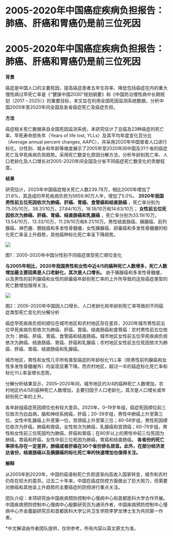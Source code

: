 # 2005-2020年中国癌症疾病负担报告：肺癌、肝癌和胃癌仍是前三位死因

# 2005-2020年中国癌症疾病负担报告：肺癌、肝癌和胃癌仍是前三位死因

**背景**

癌症是中国人口的主要死因，提高癌症患者五年生存率、降低包括癌症在内的重大慢性病过早死亡率是《“健康中国2030”规划纲要》和《中国防治慢性病中长期规划（2017－2025）》的重要目标，本文旨在利用全国死因监测系统数据，分析中国2005年至2020年间全国及各省癌症死亡及癌症负担。

**方法**

癌症相关死亡数据来自全国死因监测系统，本研究估计了总癌及23种癌症的死亡率、早死寿命损失年（Years of life lost,
YLLs）及其平均年度变化百分比（Average annual percent changes,
AAPC），并采用2020年中国普查人口进行标化，分性别、城乡和年龄等维度展示了2005年至2020年间中国及31个省的癌症死亡及早死疾病负担趋势。采用死亡数变化原因分解方法，分析年龄别死亡率、人口老龄化及人口增长对2005-2020年间全国及分省不同癌症死亡数变化的贡献程度。

**结果**

研究估计，2020年中国癌症相关死亡人数239.78万，相比2005年增加了21.6%，其造成的早死疾病负担为5659.90万人年，增加了5.0%。
**2020年我国男性前五位死因依次为肺癌、肝癌、胃癌、食管癌和结直肠癌**
，死亡率分别为75.05/10万，38.31/10万，27.84/10万，18.18/10万和14.63/10万；
**女性前五位死因依次为肺癌、肝癌、胃癌、结直肠癌和乳腺癌**
，死亡率分别为33.19/10万，13.54/10万，13.33/10万，11.29/10万和8.21/10万。男性结直肠癌、胰腺癌、前列腺癌、淋巴瘤、膀胱癌和多发性骨髓瘤，女性胰腺癌、卵巢癌和多发性骨髓瘤的标化死亡率呈上升趋势，其他癌种标化死亡率呈下降趋势。

![](https://inews.gtimg.com/om_bt/OqQghtPvgLyHNCzSXEsSYIYglL2000Hyvk0mytzxa7LkEAA/1000)

图1：2005–2020年中国分性别不同癌症类型死亡顺位变化

**与2005年相比，2020年我国男性和女性中近4/5的癌种死亡人数增多，死亡人数增加最主要因素是人口老龄化，其次是人口增长。**
由于胰腺癌和多发性骨髓瘤，以及男性的前列腺癌和女性的卵巢癌年龄别死亡率的上升所导致的这些癌症类型的死亡数增加值得关注。

![](https://inews.gtimg.com/om_bt/OE7j5KGgeH5Z8q1uyXWm1JDKTIxQ6WU6AasjdscPKKBI8AA/1000)

图2：2005–2020年中国因人口增长、人口老龄化和年龄别死亡率导致的不同癌症类型死亡变化的分解分析

癌症早死疾病负担的顺位在城市地区和农村地区存在差异，2020年城市男性前五位早死疾病负担依次为肺癌、肝癌、胃癌、结直肠癌和食管癌：农村男性前五位依次为：肺癌、肝癌、胃癌、食管癌和结直肠癌。城市地区女性前五位早死疾病负担依次为肺癌、结直肠癌、胃癌、肝癌和乳腺癌；农村地区女性前五位死因依次为肺癌、肝癌、胃癌、结直肠癌和乳腺癌。

城市地区，男性和女性几乎所有类型癌症的年龄标化YLL率（除男性前列腺癌和女性多发性骨髓瘤外）均呈现显著下降。而农村地区，超过一半的癌症标化死亡率和标化YLL率呈增长态势。

分解分析结果显示，2005–2020年间，城市地区约3/4的癌种死亡人数增加，农村地区约4/5的癌种死亡人数增加，主要归因于人口老龄化，其次是人口增长或年龄别死亡率的上升。

各年龄组癌症死因顺位也有较大差异。2020年，0–19岁年组，癌症死因顺位前三位依次为白血病，脑和神经系统癌，肝癌；20–39岁组，男性中肺癌上升至第三位，女性中乳腺癌上升至第一位，宫颈癌上升至第三位；40–59岁组，男性死因顺位依次为肝癌，肺癌和胃癌，女性依次为肺癌，乳腺癌和宫颈癌；60–79岁组，男性和女性前三位死因均为肺癌，肝癌和胃癌；在80岁以上的男性中前三位死因为肺癌，胃癌和肝癌，女性中前三位死因为肺癌，胃癌和结直肠癌。
**各省份的死亡率排名存在一定差异，肺癌或者肝癌在30个省份排名居首。此外，在部分经济发达省份，结直肠癌以及胰腺癌的标化死亡率的快速增加也值得关注。**

**解释**

从2005年到2020年，中国的癌谱和死亡负担逐渐向高收入国家转变，城市和农村仍存在较大的差异。过去二十年来，中国在癌症防控方面做出了巨大努力，但需要对肺癌和其他呈上升趋势的主要癌症的防控进行重点关注。

团队介绍：本项研究由中国疾病预防控制中心慢病中心和首都医科大学合作开展。中国疾病预防控制中心慢病中心殷鹏研究员为通讯作者，中国疾病预防控制中心慢病中心齐金蕾副研究员和首都医科大学公共卫生学院李梦龙博士生为共同第一作者。

*中文解读由作者团队提供，仅供参考，所有内容以英文原文为准。

